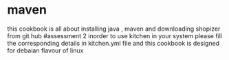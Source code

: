# maven

this cookbook is all about installing java , maven and downloading shopizer from git hub
#assessment 2
inorder to use kitchen in your system please fill the corresponding details in kitchen.yml file 
and this cookbook is designed for debaian flavour of linux
